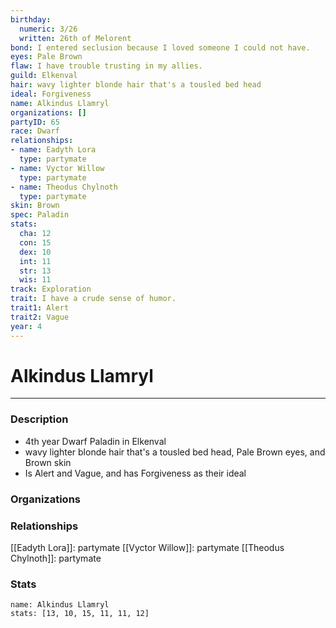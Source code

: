 ```yaml
---
birthday:
  numeric: 3/26
  written: 26th of Melorent
bond: I entered seclusion because I loved someone I could not have.
eyes: Pale Brown
flaw: I have trouble trusting in my allies.
guild: Elkenval
hair: wavy lighter blonde hair that's a tousled bed head
ideal: Forgiveness
name: Alkindus Llamryl
organizations: []
partyID: 65
race: Dwarf
relationships:
- name: Eadyth Lora
  type: partymate
- name: Vyctor Willow
  type: partymate
- name: Theodus Chylnoth
  type: partymate
skin: Brown
spec: Paladin
stats:
  cha: 12
  con: 15
  dex: 10
  int: 11
  str: 13
  wis: 11
track: Exploration
trait: I have a crude sense of humor.
trait1: Alert
trait2: Vague
year: 4
---
```

# Alkindus Llamryl
---
### Description
- 4th year Dwarf Paladin in Elkenval
- wavy lighter blonde hair that's a tousled bed head, Pale Brown eyes, and Brown skin
- Is Alert and Vague, and has Forgiveness as their ideal

### Organizations
### Relationships
[[Eadyth Lora]]: partymate
[[Vyctor Willow]]: partymate
[[Theodus Chylnoth]]: partymate
### Stats
```statblock
name: Alkindus Llamryl
stats: [13, 10, 15, 11, 11, 12]
```
